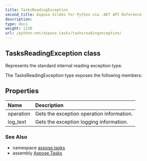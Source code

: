 ```yaml
---
title: TasksReadingException
second_title: Aspose.Sildes for Python via .NET API Reference
description: 
type: docs
weight: 1130
url: /python-net/aspose.tasks/tasksreadingexception/
---
```


## TasksReadingException class

Represents the standard internal reading exception type.

The TasksReadingException type exposes the following members:
## Properties
| Name | Description |
| :- | :- |
|operation|Gets the exception operation information.|
|log_text|Gets the exception logging information.|

### See Also

* namespace [aspose.tasks](/tasks/python-net/aspose.tasks/)
* assembly [Aspose.Tasks](/tasks/python-net/)

